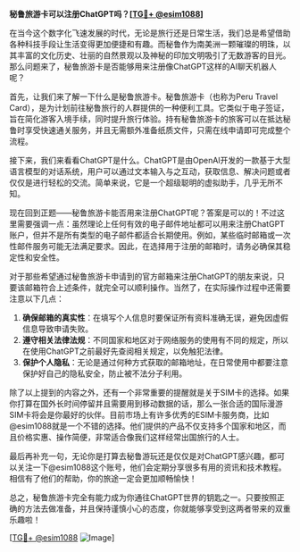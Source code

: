 **秘鲁旅游卡可以注册ChatGPT吗？[[TG💪+ @esim1088](https://t.me/s/esim1088)]**

在当今这个数字化飞速发展的时代，无论是旅行还是日常生活，我们总是希望借助各种科技手段让生活变得更加便捷和有趣。而秘鲁作为南美洲一颗璀璨的明珠，以其丰富的文化历史、壮丽的自然景观以及神秘的印加文明吸引了无数游客的目光。那么问题来了，秘鲁旅游卡是否能够用来注册像ChatGPT这样的AI聊天机器人呢？

首先，让我们来了解一下什么是秘鲁旅游卡。秘鲁旅游卡（也称为Peru Travel Card），是为计划前往秘鲁旅行的人群提供的一种便利工具。它类似于电子签证，旨在简化游客入境手续，同时提升旅行体验。持有秘鲁旅游卡的旅客可以在抵达秘鲁时享受快速通关服务，并且无需额外准备纸质文件，只需在线申请即可完成整个流程。

接下来，我们来看看ChatGPT是什么。ChatGPT是由OpenAI开发的一款基于大型语言模型的对话系统，用户可以通过文本输入与之互动，获取信息、解决问题或者仅仅是进行轻松的交流。简单来说，它是一个超级聪明的虚拟助手，几乎无所不知。

现在回到正题——秘鲁旅游卡能否用来注册ChatGPT呢？答案是可以的！不过这里需要强调一点：虽然理论上任何有效的电子邮件地址都可以用来注册ChatGPT账户，但并不是所有类型的电子邮件都适合长期使用。例如，某些临时邮箱或一次性邮件服务可能无法满足要求。因此，在选择用于注册的邮箱时，请务必确保其稳定性和安全性。

对于那些希望通过秘鲁旅游卡申请到的官方邮箱来注册ChatGPT的朋友来说，只要该邮箱符合上述条件，就完全可以顺利操作。当然了，在实际操作过程中还需要注意以下几点：

1. **确保邮箱的真实性**：在填写个人信息时要保证所有资料准确无误，避免因虚假信息导致申请失败。
2. **遵守相关法律法规**：不同国家和地区对于网络服务的使用有不同的规定，所以在使用ChatGPT之前最好先查阅相关规定，以免触犯法律。
3. **保护个人隐私**：无论是通过何种方式获取的邮箱地址，在日常使用中都要注意保护好自己的隐私安全，防止被不法分子利用。

除了以上提到的内容之外，还有一个非常重要的提醒就是关于SIM卡的选择。如果你打算在国外长时间停留并且需要用到移动数据的话，那么一张合适的国际漫游SIM卡将会是你最好的伙伴。目前市场上有许多优秀的ESIM卡服务商，比如@esim1088就是一个不错的选择。他们提供的产品不仅支持多个国家和地区，而且价格实惠、操作简便，非常适合像我们这样经常出国旅行的人士。

最后再补充一句，无论你是打算去秘鲁游玩还是仅仅是对ChatGPT感兴趣，都可以关注一下@esim1088这个账号，他们会定期分享很多有用的资讯和技术教程。相信有了他们的帮助，你的旅途一定会更加顺畅愉快！

总之，秘鲁旅游卡完全有能力成为你通往ChatGPT世界的钥匙之一。只要按照正确的方法去做准备，并且保持谨慎小心的态度，你就能够享受到这两者带来的双重乐趣啦！

[[TG💪+ @esim1088](https://t.me/s/esim1088) ![Image](https://i.postimg.cc/4NQfJmqS/Snipaste-2025-05-13-00-14-12.png)]